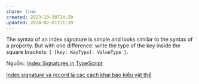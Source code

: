 ```yaml
---
share: true
created: 2023-10-30T14:29
updated: 2024-02-01T21:39
---
```

The syntax of an index signature is simple and looks similar to the syntax of a property. But with one difference: write the type of the key inside the square brackets: `{ [key: KeyType]: ValueType }`.

Nguồn:: [Index Signatures in TypeScript](https://dmitripavlutin.com/typescript-index-signatures/)

[Index signature và record là các cách khai báo kiểu vật thể](./Index%20signature%20v%C3%A0%20record%20l%C3%A0%20c%C3%A1c%20c%C3%A1ch%20khai%20b%C3%A1o%20ki%E1%BB%83u%20v%E1%BA%ADt%20th%E1%BB%83.md) 
